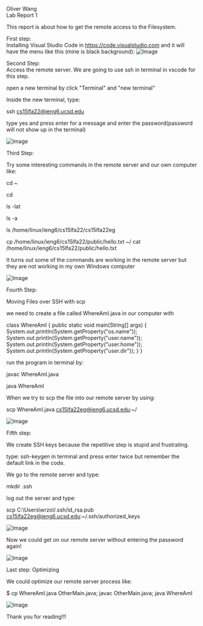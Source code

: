 Oliver Wang\
Lab Report 1

This report is about how to get the remote access to the Filesystem.

First step:\
Installing Visual Studio Code in <https://code.visualstudio.com> and it will have the menu like this (mine is black background):
![Image](https://i.imgur.com/sD07tuI.png)

Second Step:\
Access the remote server. We are going to use ssh in terminal in vscode for this step. 

open a new terminal by click "Terminal" and "new terminal"

Inside the new terminal, type:

ssh cs15lfa22@ieng6.ucsd.edu 


type yes and press enter for a message and enter the password(password will not show up in the terminal)

![Image](https://i.imgur.com/NE95Bh9.png)

Third Step:

Try some interesting commands in the remote server and our own computer like:

cd ~

cd

ls -lat

ls -a

ls /home/linux/ieng6/cs15lfa22/cs15lfa22eg

cp /home/linux/ieng6/cs15lfa22/public/hello.txt ~/
cat /home/linux/ieng6/cs15lfa22/public/hello.txt

It turns out some of the commands are working in the remote server but they are not working in my own Windows computer


![Image](https://i.imgur.com/36JyEMM.png)

Fourth Step:

Moving Files over SSH with scp

we need to create a file called WhereAmI.java in our computer with 

class WhereAmI {
  public static void main(String[] args) {
    System.out.println(System.getProperty("os.name"));
    System.out.println(System.getProperty("user.name"));
    System.out.println(System.getProperty("user.home"));
    System.out.println(System.getProperty("user.dir"));
  }
}

run the program in terminal by:

javac WhereAmI.java

java WhereAmI

When we try to scp the file into our remote server by using:

scp WhereAmI.java cs15lfa22eg@ieng6.ucsd.edu:~/



![Image](https://i.imgur.com/xpMOQuS.png)


Fifth step:

We create SSH keys because the repetitive step is stupid and frustrating.

type: ssh-keygen in terminal and press enter twice but remember the default link in the code.

We go to the remote server and type:

mkdir .ssh

log out the server and type: 

scp C:\Users\wrzol/.ssh/id_rsa.pub cs15lfa22eg@ieng6.ucsd.edu:~/.ssh/authorized_keys

![Image](https://i.imgur.com/SyJweTI.png)

Now we could get on our remote server without entering the password again!

![Image](https://i.imgur.com/m3JuzYj.png)

Last step: Optimizing

We could optimize our remote server process like:

$ cp WhereAmI.java OtherMain.java; javac OtherMain.java; java WhereAmI

![Image](https://i.imgur.com/slxwAKn.png)


Thank you for reading!!!